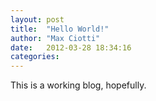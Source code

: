 ```yaml
---
layout: post
title:  "Hello World!"
author: "Max Ciotti"
date:   2012-03-28 18:34:16
categories: 
---
```


This is a working blog, hopefully.
